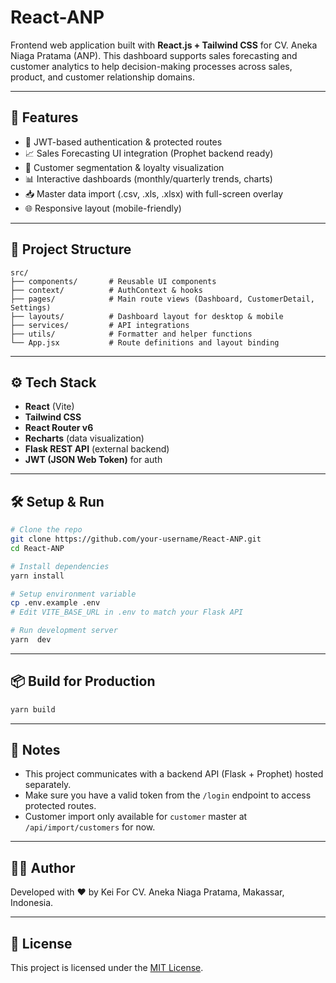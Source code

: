 # React-ANP

Frontend web application built with **React.js + Tailwind CSS** for CV. Aneka Niaga Pratama (ANP). This dashboard supports sales forecasting and customer analytics to help decision-making processes across sales, product, and customer relationship domains.

---

## 🚀 Features

- 🔐 JWT-based authentication & protected routes
- 📈 Sales Forecasting UI integration (Prophet backend ready)
- 👤 Customer segmentation & loyalty visualization
- 📊 Interactive dashboards (monthly/quarterly trends, charts)
- 📥 Master data import (.csv, .xls, .xlsx) with full-screen overlay
- 🌐 Responsive layout (mobile-friendly)

---

## 📁 Project Structure

```
src/
├── components/       # Reusable UI components
├── context/          # AuthContext & hooks
├── pages/            # Main route views (Dashboard, CustomerDetail, Settings)
├── layouts/          # Dashboard layout for desktop & mobile
├── services/         # API integrations
├── utils/            # Formatter and helper functions
└── App.jsx           # Route definitions and layout binding
```

---

## ⚙️ Tech Stack

- **React** (Vite)
- **Tailwind CSS**
- **React Router v6**
- **Recharts** (data visualization)
- **Flask REST API** (external backend)
- **JWT (JSON Web Token)** for auth

---

## 🛠️ Setup & Run

```bash
# Clone the repo
git clone https://github.com/your-username/React-ANP.git
cd React-ANP

# Install dependencies
yarn install

# Setup environment variable
cp .env.example .env
# Edit VITE_BASE_URL in .env to match your Flask API

# Run development server
yarn  dev
```

---

## 📦 Build for Production

```bash
yarn build
```

---

## 📌 Notes

- This project communicates with a backend API (Flask + Prophet) hosted separately.
- Make sure you have a valid token from the `/login` endpoint to access protected routes.
- Customer import only available for `customer` master at `/api/import/customers` for now.

---

## 👨‍💻 Author

Developed with ❤️ by Kei
For CV. Aneka Niaga Pratama, Makassar, Indonesia.

---

## 📝 License

This project is licensed under the [MIT License](LICENSE).

